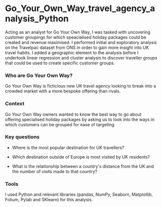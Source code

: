# Go_Your_Own_Way_travel_agency_analysis_Python

Acting as an analyst for Go Your Own Way, I was tasked with uncovering customer groupings for which speacialised holiday packages could be created and revenue maximised. I performed initial and exploratory analysis on the Travelpac dataset from ONS in order to gain more insight into UK travel habits. I added a geographic element to the analysis before I undertook linear regression and cluster analysis to discover traveller groups that could be used to create specific customer groups.

### Who are Go Your Own Way?

Go Your Own Way is ficticious new UK travel agency looking to break into a crowded market with a more bespoke offering than rivals.

### Context

Go Your Own Way owners wanted to know the best way to go about offering specialised holiday packages by asking us to look into the ways in which customers can be grouped for ease of targeting.

### Key questions

* Where is the most popular destination for UK travellers?

* Which destination outside of Europe is most visited by UK residents?

* What is the relationship between a country's distance from the UK and the number of visits made to that country?

### Tools

I used Python and relevant libraries (pandas, NumPy, Seaborn, Matplotlib, Folium, Pylab and SKlearn) for this analysis.
